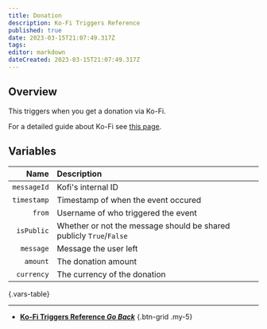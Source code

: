 ```yaml
---
title: Donation
description: Ko-Fi Triggers Reference
published: true
date: 2023-03-15T21:07:49.317Z
tags: 
editor: markdown
dateCreated: 2023-03-15T21:07:49.317Z
---
```


## Overview
This triggers when you get a donation via Ko-Fi.

For a detailed guide about Ko-Fi see [this page](/Integrations/Ko-Fi).

## Variables
Name | Description
----:|:------------
`messageId` | Kofi's internal ID
`timestamp` | Timestamp of when the event occured
`from` | Username of who triggered the event
`isPublic` | Whether or not the message should be shared publicly `True`/`False`
`message` | Message the user left
`amount` | The donation amount
`currency` | The currency of the donation
{.vars-table}

---

- [<i class="mdi mdi-chevron-left"></i>**Ko-Fi Triggers Reference *Go Back***](/Triggers/Ko-Fi)
{.btn-grid .my-5}